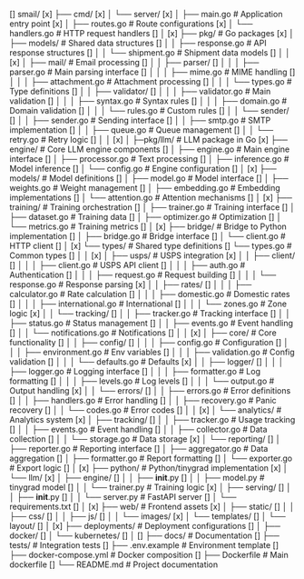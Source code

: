 []		smail/
[x]		├── cmd/
[x]		│   └── server/
[x]		│       ├── main.go        # Application entry point
[x]		│       ├── routes.go      # Route configurations
[x]		│       └── handlers.go    # HTTP request handlers
[]		│
[x]		├── pkg/                   # Go packages
[x]		│   ├── models/           # Shared data structures
[]		│   │   ├── response.go   # API response structures
[]		│   │   └── shipment.go   # Shipment data models
[]		│   │
[x]		│   ├── mail/            # Email processing
[]		│   │   ├── parser/
[]		│   │   │   ├── parser.go      # Main parsing interface
[]		│   │   │   ├── mime.go        # MIME handling
[]		│   │   │   ├── attachment.go  # Attachment processing
[]		│   │   │   └── types.go       # Type definitions
[]		│   │   ├── validator/
[]		│   │   │   ├── validator.go   # Main validation
[]		│   │   │   ├── syntax.go      # Syntax rules
[]		│   │   │   ├── domain.go      # Domain validation
[]		│   │   │   └── rules.go       # Custom rules
[]		│   │   └── sender/
[]		│   │       ├── sender.go      # Sending interface
[]		│   │       ├── smtp.go        # SMTP implementation
[]		│   │       ├── queue.go       # Queue management
[]		│   │       └── retry.go       # Retry logic
[]		│   │
[x]		│   ├─pkg/llm/           # LLM package in Go
[x]			├── engine/        # Core LLM engine components
[]			│   ├── engine.go      # Main engine interface
[]			│   ├── processor.go   # Text processing
[]			│   ├── inference.go   # Model inference
[]			│   └── config.go      # Engine configuration
[]			│
[x]			├── models/        # Model definitions
[]			│   ├── model.go       # Model interface
[]			│   ├── weights.go     # Weight management
[]			│   ├── embedding.go   # Embedding implementations
[]			│   └── attention.go   # Attention mechanisms
[]			│
[x]			├── training/      # Training orchestration
[]			│   ├── trainer.go     # Training interface
[]			│   ├── dataset.go     # Training data
[]			│   ├── optimizer.go   # Optimization
[]			│   └── metrics.go     # Training metrics
[]			│
[x]			├── bridge/        # Bridge to Python implementation
[]			│   ├── bridge.go      # Bridge interface
[]			│   └── client.go      # HTTP client
[]			│
[x]			└── types/         # Shared type definitions
[]		    	└── types.go       # Common types
[]		│   │
[x]		│   ├── usps/            # USPS integration
[x]		│   │   ├── client/
[]		│   │   │   ├── client.go    # USPS API client
[]		│   │   │   ├── auth.go      # Authentication
[]		│   │   │   ├── request.go   # Request building
[]		│   │   │   └── response.go  # Response parsing
[x]		│   │   ├── rates/
[]		│   │   │   ├── calculator.go     # Rate calculation
[]		│   │   │   ├── domestic.go       # Domestic rates
[]		│   │   │   ├── international.go  # International
[]		│   │   │   └── zones.go          # Zone logic
[x]		│   │   └── tracking/
[]		│   │       ├── tracker.go        # Tracking interface
[]		│   │       ├── status.go         # Status management
[]		│   │       ├── events.go         # Event handling
[]		│   │       └── notifications.go  # Notifications
[]		│   │
[x]		│   ├── core/            # Core functionality
[]		│   │   ├── config/
[]		│   │   │   ├── config.go      # Configuration
[]		│   │   │   ├── environment.go # Env variables
[]		│   │   │   ├── validation.go  # Config validation
[]		│   │   │   └── defaults.go    # Defaults
[x]		│   │   ├── logger/
[]		│   │   │   ├── logger.go      # Logging interface
[]		│   │   │   ├── formatter.go   # Log formatting
[]		│   │   │   ├── levels.go      # Log levels
[]		│   │   │   └── output.go      # Output handling
[x]		│   │   └── errors/
[]		│   │       ├── errors.go      # Error definitions
[]		│   │       ├── handlers.go    # Error handling
[]		│   │       ├── recovery.go    # Panic recovery
[]		│   │       └── codes.go       # Error codes
[]		│   │
[x]		│   └── analytics/       # Analytics system
[x]		│       ├── tracking/
[]		│       │   ├── tracker.go     # Usage tracking
[]		│       │   ├── events.go      # Event handling
[]		│       │   ├── collector.go   # Data collection
[]		│       │   └── storage.go     # Data storage
[x]		│       └── reporting/
[]		│           ├── reporter.go    # Reporting interface
[]		│           ├── aggregator.go  # Data aggregation
[]		│           ├── formatter.go   # Report formatting
[]		│           └── exporter.go    # Export logic
[]		│
[x]		├── python/              # Python/tinygrad implementation
[x]		│   └── llm/
[x]		│       ├── engine/
[]		│       │   ├── __init__.py
[]		│       │   ├── model.py      # tinygrad model
[]		│       │   └── trainer.py    # Training logic
[x]		│       ├── serving/
[]		│       │   ├── __init__.py
[]		│       │   └── server.py     # FastAPI server
[]		│       └── requirements.txt
[]		│
[x]		├── web/                # Frontend assets
[x]		│   ├── static/
[]		│   │   ├── css/
[]		│   │   ├── js/
[]		│   │   └── images/
[x]		│   └── templates/
[]		│       └── layout/
[]		│
[x]		├── deployments/        # Deployment configurations
[]		│   ├── docker/
[]		│   └── kubernetes/
[]		│
[]		├── docs/              # Documentation
[]		├── tests/             # Integration tests
[]		├── .env.example       # Environment template
[]		├── docker-compose.yml # Docker composition
[]		├── Dockerfile         # Main dockerfile
[]		└── README.md          # Project documentation
